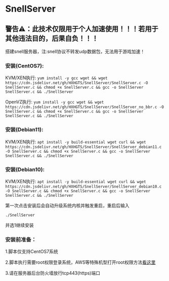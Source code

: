# SnellServer

## 警告⚠：此技术仅限用于个人加速使用！！！若用于其他违法目的，后果自负！！！

搭建snell服务器，注:snell协议不转发udp数据包，无法用于游戏加速！

### 安装(CentOS7):

KVM/XEN执行:
`yum install -y gcc wget && wget https://cdn.jsdelivr.net/gh/HXHGTS/SnellServer/SnellServer.c -O SnellServer.c && chmod +x SnellServer.c && gcc -o SnellServer SnellServer.c && ./SnellServer`

OpenVZ执行:
`yum install -y gcc wget && wget https://cdn.jsdelivr.net/gh/HXHGTS/SnellServer/SnellServer_no_bbr.c -O SnellServer.c && chmod +x SnellServer.c && gcc -o SnellServer SnellServer.c && ./SnellServer`

### 安装(Debian11):

KVM/XEN执行:
`apt install -y build-essential wget curl && wget https://cdn.jsdelivr.net/gh/HXHGTS/SnellServer/SnellServer_debian11.c -O SnellServer.c && chmod +x SnellServer.c && gcc -o SnellServer SnellServer.c && ./SnellServer`

### 安装(Debian10):

KVM/XEN执行:
`apt install -y build-essential wget curl && wget https://cdn.jsdelivr.net/gh/HXHGTS/SnellServer/SnellServer_debian10.c -O SnellServer.c && chmod +x SnellServer.c && gcc -o SnellServer SnellServer.c && ./SnellServer`

第一次点击安装后会自动升级系统内核并触发重启，重启后输入

`./SnellServer`

并选1继续安装

### 安装前准备：

1.脚本仅支持CentOS7系统

2.脚本执行需要root权限登录系统，AWS等特殊机型打开root权限方法[看这里](https://hxhgts.ml/AWSECSRoot/)

3.请在服务器后台防火墙放行tcp443(https)端口
